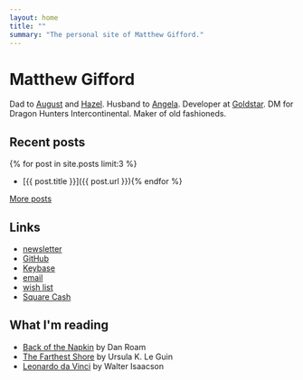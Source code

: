 ```yaml
---
layout: home
title: ""
summary: "The personal site of Matthew Gifford."
---
```


# Matthew Gifford

Dad to [August](http://www.augustgifford.com/) and [Hazel](http://www.hazelgifford.com/). Husband to [Angela](http://www.thegiffordranch.com/). Developer at [Goldstar](https://www.goldstar.com/). DM for Dragon Hunters Intercontinental. Maker of old fashioneds.

## Recent posts

{% for post in site.posts limit:3 %}	
- [{{ post.title }}]({{ post.url }}){% endfor %} 

[More posts](/posts)

## Links

- [newsletter](/newsletter)
- [GitHub](https://github.com/mattg)
- [Keybase](https://keybase.io/giff)
- [email](mailto:hello@matthewgifford.com)
- [wish list](http://www.amazon.com/gp/registry/wishlist/O31YDA173GFW/ref=cm_wl_rlist_go_o?sort=priority&itemPerPage=25)
- [Square Cash](https://cash.me/$matthewgifford)

## What I'm reading

- [Back of the Napkin](https://amzn.to/2RjyUqi) by Dan Roam
- [The Farthest Shore](https://amzn.to/2XwZf3A) by Ursula K. Le Guin
- [Leonardo da Vinci](https://amzn.to/2LCgE69) by Walter Isaacson
